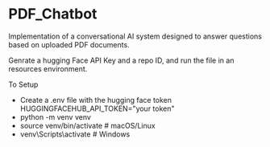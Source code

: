 # PDF_Chatbot
Implementation of a conversational AI system designed to answer questions based on uploaded PDF documents.

Genrate a hugging Face API Key and a repo ID, and run the file in an resources environment.


To Setup
- Create a .env file with the hugging face token
    HUGGINGFACEHUB_API_TOKEN="your token"
- python -m venv venv
- source venv/bin/activate      # macOS/Linux
- venv\Scripts\activate         # Windows